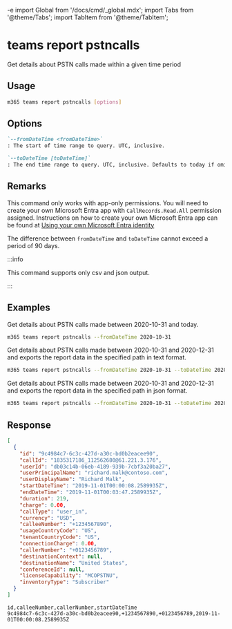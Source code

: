 -e <!-- DISCLAIMER: All secrets, passwords, and sensitive values in this document are examples only and not real credentials. -->
import Global from '/docs/cmd/_global.mdx';
import Tabs from '@theme/Tabs';
import TabItem from '@theme/TabItem';

# teams report pstncalls

Get details about PSTN calls made within a given time period

## Usage

```sh
m365 teams report pstncalls [options]
```

## Options

```md definition-list
`--fromDateTime <fromDateTime>`
: The start of time range to query. UTC, inclusive.

`--toDateTime [toDateTime]`
: The end time range to query. UTC, inclusive. Defaults to today if omitted.
```

<Global />

## Remarks

This command only works with app-only permissions. You will need to create your own Microsoft Entra app with `CallRecords.Read.All` permission assigned. Instructions on how to create your own Microsoft Entra app can be found at [Using your own Microsoft Entra identity](../../../user-guide/using-own-identity.mdx)

The difference between `fromDateTime` and `toDateTime` cannot exceed a period of 90 days.

:::info

This command supports only csv and json output.

:::

## Examples

Get details about PSTN calls made between 2020-10-31 and today.

```sh
m365 teams report pstncalls --fromDateTime 2020-10-31
```

Get details about PSTN calls made between 2020-10-31 and 2020-12-31 and exports the report data in the specified path in text format.

```sh
m365 teams report pstncalls --fromDateTime 2020-10-31 --toDateTime 2020-12-31 --output text > "pstncalls.txt"
```

Get details about PSTN calls made between 2020-10-31 and 2020-12-31 and exports the report data in the specified path in json format.

```sh
m365 teams report pstncalls --fromDateTime 2020-10-31 --toDateTime 2020-12-31 --output json > "pstncalls.json"
```

## Response

<Tabs>
  <TabItem value="JSON">

  ``` json
  [
    {
      "id": "9c4984c7-6c3c-427d-a30c-bd0b2eacee90",
      "callId": "1835317186_112562680@61.221.3.176",
      "userId": "db03c14b-06eb-4189-939b-7cbf3a20ba27",
      "userPrincipalName": "richard.malk@contoso.com",
      "userDisplayName": "Richard Malk",
      "startDateTime": "2019-11-01T00:00:08.2589935Z",
      "endDateTime": "2019-11-01T00:03:47.2589935Z",
      "duration": 219,
      "charge": 0.00,
      "callType": "user_in",
      "currency": "USD",
      "calleeNumber": "+1234567890",
      "usageCountryCode": "US",
      "tenantCountryCode": "US",
      "connectionCharge": 0.00,
      "callerNumber": "+0123456789",
      "destinationContext": null,
      "destinationName": "United States",
      "conferenceId": null,
      "licenseCapability": "MCOPSTNU",
      "inventoryType": "Subscriber"
    }
  ]
  ```

  </TabItem>
  <TabItem value="CSV">

  ``` text
  id,calleeNumber,callerNumber,startDateTime
  9c4984c7-6c3c-427d-a30c-bd0b2eacee90,+1234567890,+0123456789,2019-11-01T00:00:08.2589935Z
  ```

  </TabItem>
</Tabs>
